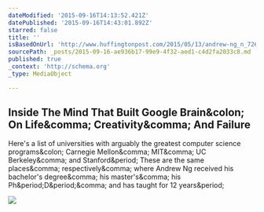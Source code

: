```yaml
---
dateModified: '2015-09-16T14:13:52.421Z'
datePublished: '2015-09-16T14:43:01.892Z'
starred: false
title: ''
isBasedOnUrl: 'http://www.huffingtonpost.com/2015/05/13/andrew-ng_n_7267682.html'
sourcePath: _posts/2015-09-16-ae936b17-99e9-4f32-aed1-c4d2fa2033c8.md
published: true
_context: 'http://schema.org'
_type: MediaObject

---
```

<article style=""><h1>Inside The Mind That Built Google Brain&amp;colon; On Life&amp;comma; Creativity&amp;comma; And Failure</h1><p>Here's a list of universities with arguably the greatest computer science programs&amp;colon; Carnegie Mellon&amp;comma; MIT&amp;comma; UC Berkeley&amp;comma; and Stanford&amp;period; These are the same places&amp;comma; respectively&amp;comma; where Andrew Ng received his bachelor's degree&amp;comma; his master's&amp;comma; his Ph&amp;period;D&amp;period;&amp;comma; and has taught for 12 years&amp;period;</p><img src="http://i.huffpost.com/gen/2946076/images/o-ANDREW-NG-facebook.jpg" /></article>
